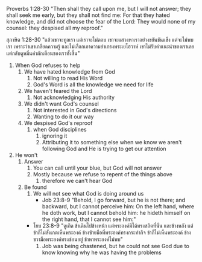 Proverbs 1:28-30 "Then shall they call upon me, but I will not answer; they shall seek me early, but they shall not find me: For that they hated knowledge, and did not choose the fear of the Lord: They would none of my counsel: they despised all my reproof."

สุภาษิต 1:28-30 "แล้วเขาจะทูลเรา แต่เราจะไม่ตอบ เขาจะแสวงหาเราอย่างขยันขันแข็ง แต่จะไม่พบเรา เพราะว่าเขาเกลียดความรู้ และไม่เลือกเอาความยำเกรงพระเยโฮวาห์ เขาไม่รับคำแนะนำของเราเลย แต่กลับดูหมิ่นคำตักเตือนของเราทั้งสิ้น"

1. When God refuses to help
   1. We have hated knowledge from God
      1. Not willing to read His Word
      2. God's Word is all the knowledge we need for life
   2. We haven't feared the Lord
      1. Not acknowledging His authority
   3. We didn't want God's counsel
      1. Not interested in God's directions
      2. Wanting to do it our way
   4. We despised God's reproof
      1. when God disciplines
         1. ignoring it
         2. Attributing it to something else when we know we aren't following God and He is trying to get our attention
2. He won't
   1. Answer
      1. You can call until your blue, but God will not answer
      2. Mostly because we refuse to repent of the things above
         1. therefore we can't hear God
   2. Be found
      1. We will not see what God is doing around us
         - Job 23:8-9 "Behold, I go forward, but he is not there; and backward, but I cannot perceive him: On the left hand, where he doth work, but I cannot behold him: he hideth himself on the right hand, that I cannot see him:"
		- โยบ 23:8-9 "ดูเถิด ข้าเดินไปข้างหน้า แต่พระองค์มิได้ทรงสถิตที่นั่น และข้างหลัง แต่ข้าก็ไม่สังเกตเห็นพระองค์ ข้างซ้ายมือที่พระองค์ทรงกระทำกิจ ข้าก็ไม่เห็นพระองค์ ข้างขวามือพระองค์ทรงซ่อนอยู่ ข้าหาพระองค์ไม่พบ"
			1. Job was being chastened, but he could not see God due to know knowing why he was having the problems